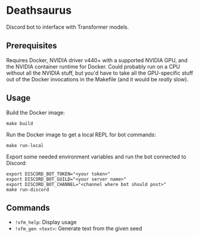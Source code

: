 # Deathsaurus

Discord bot to interface with Transformer models.

## Prerequisites

Requires Docker, NVIDIA driver v440+ with a supported NVIDIA GPU, and the NVIDIA container runtime for Docker.  Could probably run on a CPU without all the NVIDIA stuff, but you'd have to take all the GPU-specific stuff out of the Docker invocations in the Makefile (and it would be _really_ slow).

## Usage

Build the Docker image:

    make build
    
Run the Docker image to get a local REPL for bot commands:

    make run-local
    
Export some needed environment variables and run the bot connected to Discord:

    export DISCORD_BOT_TOKEN="<your token>"
    export DISCORD_BOT_GUILD="<your server name>"
    export DISCORD_BOT_CHANNEL="<channel where bot should post>"
    make run-discord
    
## Commands

- `!xfm_help`: Display usage
- `!xfm_gen <text>`: Generate text from the given seed
